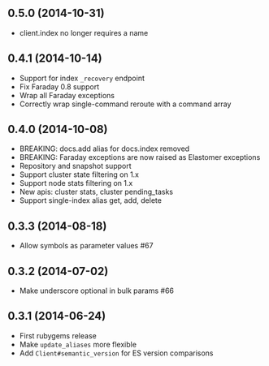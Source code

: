 ## 0.5.0 (2014-10-31)
- client.index no longer requires a name

## 0.4.1 (2014-10-14)
- Support for index `_recovery` endpoint
- Fix Faraday 0.8 support
- Wrap all Faraday exceptions
- Correctly wrap single-command reroute with a command array

## 0.4.0 (2014-10-08)
- BREAKING: docs.add alias for docs.index removed
- BREAKING: Faraday exceptions are now raised as Elastomer exceptions
- Repository and snapshot support
- Support cluster state filtering on 1.x
- Support node stats filtering on 1.x
- New apis: cluster stats, cluster pending\_tasks
- Support single-index alias get, add, delete

## 0.3.3 (2014-08-18)
- Allow symbols as parameter values #67

## 0.3.2 (2014-07-02)
- Make underscore optional in bulk params #66

## 0.3.1 (2014-06-24)
- First rubygems release
- Make `update_aliases` more flexible
- Add `Client#semantic_version` for ES version comparisons
